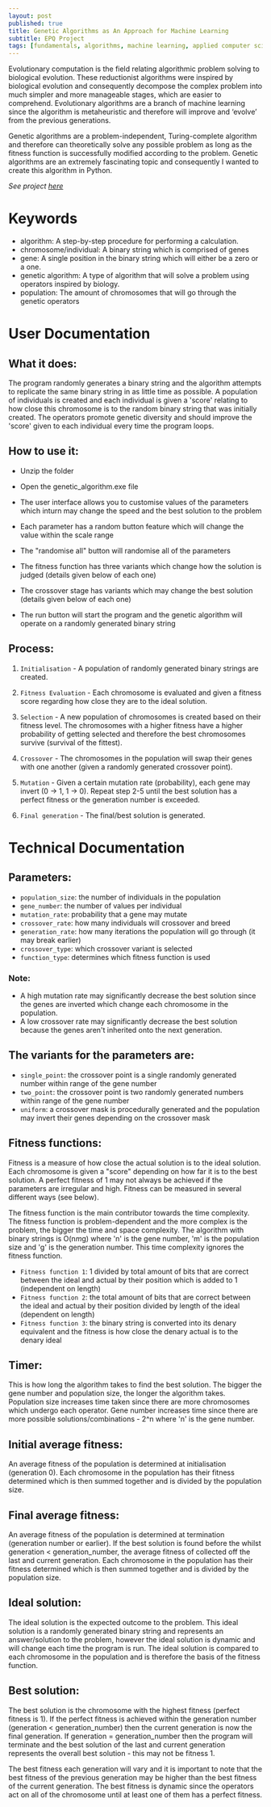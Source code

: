 ```yaml
---
layout: post
published: true
title: Genetic Algorithms as An Approach for Machine Learning
subtitle: EPQ Project
tags: [fundamentals, algorithms, machine learning, applied computer science]
---
```


Evolutionary computation is the field relating algorithmic problem solving to biological evolution. These reductionist algorithms were inspired by biological evolution and consequently decompose the complex problem into much simpler and more manageable stages, which are easier to comprehend. Evolutionary algorithms are a branch of machine learning since the algorithm is metaheuristic and therefore will improve and ‘evolve’ from the previous generations.

Genetic algorithms are a problem-independent, Turing-complete algorithm and therefore can theoretically solve any possible problem as long as the fitness function is successfully modified according to the problem. Genetic algorithms are an extremely fascinating topic and consequently I wanted to create this algorithm in Python.

*See project [here](https://acesofglory.github.io/projects/genetic-algorithm)*

# Keywords

- algorithm:              A step-by-step procedure for performing a calculation.
- chromosome/individual:  A binary string which is comprised of genes
- gene:                   A single position in the binary string which will either be a zero or a one.
- genetic algorithm:      A type of algorithm that will solve a problem using operators inspired by biology.                  
- population:             The amount of chromosomes that will go through the genetic operators


# User Documentation


## What it does:

The program randomly generates a binary string and the algorithm attempts to replicate the same binary string
in as little time as possible. A population of individuals is created and each individual is given a 'score'
relating to how close this chromosome is to the random binary string that was initially created. The operators
promote genetic diversity and should improve the 'score' given to each individual every time the program loops.



## How to use it:

- Unzip the folder

- Open the genetic_algorithm.exe file

- The user interface allows you to customise values of the parameters which inturn may change the speed and the best solution to the problem

- Each parameter has a random button feature which will change the value within the scale range

- The "randomise all" button will randomise all of the parameters

- The fitness function has three variants which change how the solution is judged (details given below of each one)

- The crossover stage has variants which may change the best solution (details given below of each one)

- The run button will start the program and the genetic algorithm will operate on a randomly generated binary string


## Process:

1. ```Initialisation```      - A population of randomly generated binary strings are created.

2. ```Fitness Evaluation``` - Each chromosome is evaluated and given a fitness score regarding how close they are to the ideal solution.

3. ```Selection```          - A new population of chromosomes is created based on their fitness level. 
                        The chromosomes with a higher fitness have a higher probability of getting selected 
                        and therefore the best chromosomes survive (survival of the fittest).

4. ```Crossover```          - The chromosomes in the population will swap their genes with one another (given a randomly generated crossover point).

5. ```Mutation```           - Given a certain mutation rate (probability), each gene may invert (0 -> 1, 1 -> 0). 
                        Repeat step 2-5 until the best solution has a perfect fitness or the generation number is exceeded.

6. ```Final generation```    - The final/best solution is generated.




# Technical Documentation


## Parameters:

- ```population_size```: the number of individuals in the population
- ```gene_number```:     the number of values per individual
- ```mutation_rate```:   probability that a gene may mutate
- ```crossover_rate```:  how many individuals will crossover and breed
- ```generation_rate```: how many iterations the population will go through (it may break earlier)
- ```crossover_type```:  which crossover variant is selected
- ```function_type```:   determines which fitness function is used

### Note: 
- A high mutation rate may significantly decrease the best solution since the genes are inverted which change each chromosome in the population.
- A low crossover rate may significantly decrease the best solution because the genes aren't inherited onto the next generation.


## The variants for the parameters are:

- ```single_point```: the crossover point is a single randomly generated number within range of the gene number
- ```two_point```:    the crossover point is two randomly generated numbers within range of the gene number
- ```uniform```:      a crossover mask is procedurally generated and the population may invert their genes depending on the crossover mask



## Fitness functions:

Fitness is a measure of how close the actual solution is to the ideal solution. Each chromosome is given a "score" depending on how far it is to the best solution. A perfect fitness of 1 may not always be achieved if the parameters are irregular and high. Fitness can be measured in several different ways (see below).


The fitness function is the main contributor towards the time complexity. The fitness function is problem-dependent and the more complex is the problem, the bigger the time and space complexity. The algorithm with binary strings is O(n*m*g) where 'n' is the gene number, 'm' is the population size and 'g' is the generation number. This time complexity ignores the fitness function.


- ```Fitness function 1```: 1 divided by total amount of bits that are correct between the ideal and actual by their position which is added to 1 (independent on length)
- ```Fitness function 2```: the total amount of bits that are correct between the ideal and actual by their position divided by length of the ideal (dependent on length)
- ```Fitness function 3```: the binary string is converted into its denary equivalent and the fitness is how close the denary actual is to the denary ideal




## Timer:

This is how long the algorithm takes to find the best solution. The bigger the gene number and population size, the longer the algorithm takes. Population size increases time taken since there are more chromosomes which undergo each operator. Gene number increases time since there are more possible solutions/combinations - 2^n where 'n' is the gene number.



## Initial average fitness:

An average fitness of the population is determined at initialisation (generation 0). Each chromosome in the population has their fitness determined which is then summed together and is divided by the population size.



## Final average fitness:

An average fitness of the population is determined at termination (generation number or earlier). If the best solution is found before the whilst generation < generation_number, the average fitness of collected off the last and current generation. Each chromosome in the population has their fitness determined which is then summed together and is divided by the population size.




## Ideal solution:
   
The ideal solution is the expected outcome to the problem. This ideal solution is a randomly generated binary string and represents an answer/solution to the problem, however the ideal solution is dynamic and will change each time the program is run. The ideal solution is compared to each chromosome in the population and is therefore the basis of the fitness function.




## Best solution:

The best solution is the chromosome with the highest fitness (perfect fitness is 1). If the perfect fitness is achieved within the generation number (generation < generation_number) then the current generation is now the final generation. If generation = generation_number then the program will terminate and the best solution of the last and current generation represents the overall best solution - this may not be fitness 1. 

The best fitness each generation will vary and it is important to note that the best fitness of the previous generation may be higher than the best fitness of the current generation. The best fitness is dynamic since the operators act on all of the chromosome until at least one of them has a perfect fitness.




